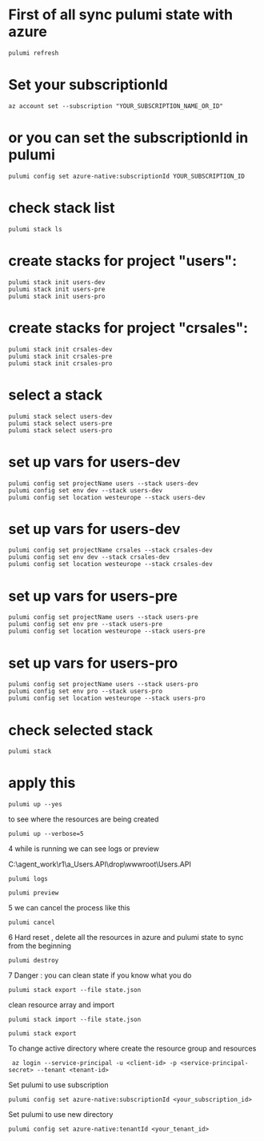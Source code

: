 # First of all sync pulumi state with azure
```
pulumi refresh
```

# Set your subscriptionId
```
az account set --subscription "YOUR_SUBSCRIPTION_NAME_OR_ID"
```

# or you can set the subscriptionId in pulumi
```
pulumi config set azure-native:subscriptionId YOUR_SUBSCRIPTION_ID
```

# check stack list
```
pulumi stack ls
```

# create stacks for project "users":
```
pulumi stack init users-dev
pulumi stack init users-pre
pulumi stack init users-pro
```

# create stacks for project "crsales":
```
pulumi stack init crsales-dev
pulumi stack init crsales-pre
pulumi stack init crsales-pro
```

# select a stack
```
pulumi stack select users-dev
pulumi stack select users-pre
pulumi stack select users-pro
```

# set up vars for users-dev
```
pulumi config set projectName users --stack users-dev
pulumi config set env dev --stack users-dev
pulumi config set location westeurope --stack users-dev
```

# set up vars for users-dev
```
pulumi config set projectName crsales --stack crsales-dev
pulumi config set env dev --stack crsales-dev
pulumi config set location westeurope --stack crsales-dev
```

# set up vars for users-pre
```
pulumi config set projectName users --stack users-pre
pulumi config set env pre --stack users-pre
pulumi config set location westeurope --stack users-pre
```

# set up vars for users-pro
```
pulumi config set projectName users --stack users-pro
pulumi config set env pro --stack users-pro
pulumi config set location westeurope --stack users-pro
```

# check selected stack
```
pulumi stack
```

# apply this
```
pulumi up --yes
```

to see where the resources are being created
```
pulumi up --verbose=5
```

4 while is running we can see logs or preview

C:\agent\_work\r1\a\_Users.API\drop\wwwroot\Users.API
```
pulumi logs
```

```
pulumi preview
```

5 we can cancel the process like this

```
pulumi cancel
```

6 Hard reset , delete all the resources in azure and pulumi state to sync from the beginning

```
pulumi destroy
```

7 Danger : you can clean state if you know what you do
```
pulumi stack export --file state.json
```

clean resource array  and import

```
pulumi stack import --file state.json
```

```
pulumi stack export
```

To change active directory where create the resource group and resources
```
 az login --service-principal -u <client-id> -p <service-principal-secret> --tenant <tenant-id>
```

Set pulumi to use subscription
```
pulumi config set azure-native:subscriptionId <your_subscription_id>
```

Set pulumi to use new directory
```
pulumi config set azure-native:tenantId <your_tenant_id>
```